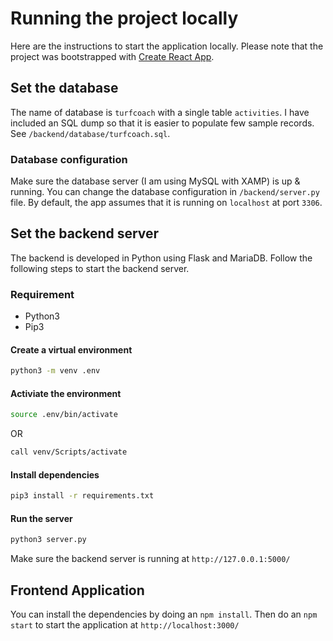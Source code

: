 # Running the project locally

Here are the instructions to start the application locally. Please note that the project was bootstrapped with [Create React App](https://github.com/facebook/create-react-app).

## Set the database

The name of database is `turfcoach` with a single table `activities`. I have included an SQL dump so that it is easier to populate few sample records. See `/backend/database/turfcoach.sql`.

### Database configuration

Make sure the database server (I am using MySQL with XAMP) is up & running. You can change the database configuration in `/backend/server.py` file. By default, the app assumes that it is running on `localhost` at port `3306`.

## Set the backend server

The backend is developed in Python using Flask and MariaDB. Follow the following steps to start the backend server.

### Requirement

-   Python3
-   Pip3

#### Create a virtual environment

```bash
python3 -m venv .env
```

#### Activiate the environment

```bash
source .env/bin/activate
```

OR

```bash
call venv/Scripts/activate
```

#### Install dependencies

```bash
pip3 install -r requirements.txt
```

#### Run the server

```bash
python3 server.py
```

Make sure the backend server is running at `http://127.0.0.1:5000/`

## Frontend Application

You can install the dependencies by doing an `npm install`. Then do an `npm start` to start the application at `http://localhost:3000/`
